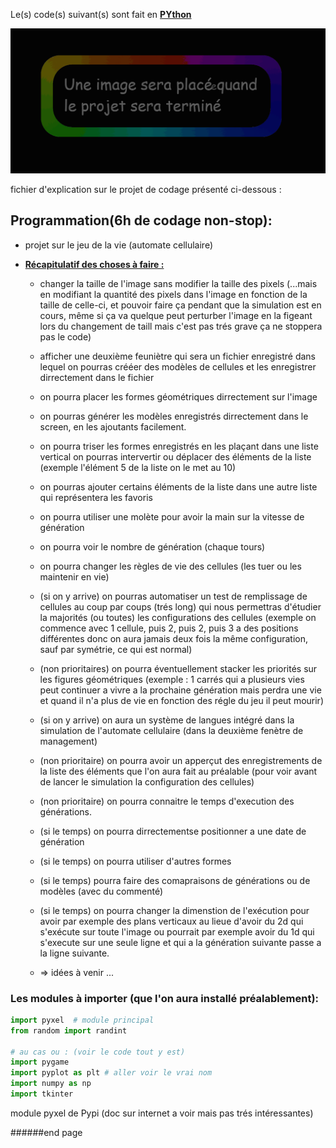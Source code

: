 

Le(s) code(s) suivant(s) sont fait en <u><b> PYthon </b></u>


![img.png](reple.png)  

fichier d'explication sur le projet de codage présenté ci-dessous :
## Programmation(6h de codage non-stop):
- projet sur le jeu de la vie (automate cellulaire)
- <u>**__Récapitulatif des choses à faire :__**</u>

    - changer la taille de l'image sans modifier la taille des pixels (...mais en modifiant la quantité des pixels dans l'image
    en fonction de la taille de celle-ci, et pouvoir faire ça pendant que la simulation est en cours, même
    si ça va quelque peut perturber l'image en la figeant lors du changement de taill mais c'est pas trés grave ça ne
    stoppera pas le code)

    - afficher une deuxième feuniètre qui sera un fichier enregistré dans lequel on pourras crééer des modèles de cellules
    et les enregistrer dirrectement dans le fichier
    - on pourra placer les formes géométriques dirrectement sur l'image
    - on pourras générer les modèles enregistrés dirrectement dans le screen, en les ajoutants facilement.
    - on pourra triser les formes enregistrés en les plaçant dans une liste vertical on pourras intervertir ou déplacer des 
    éléments de la liste (exemple l'élément 5 de la liste on le met au 10)
    - on pourras ajouter certains éléments de la liste dans une autre liste qui représentera les favoris
    - on pourra utiliser une molète pour avoir la main sur la vitesse de génération
    - on pourra voir le nombre de génération (chaque tours)
    - on pourra changer les règles de vie des cellules (les tuer ou les maintenir en vie)
    - (si on y arrive) on pourras automatiser un test de remplissage de cellules au coup par coups (trés long) qui nous permettras d'étudier 
    la majorités (ou toutes) les configurations des cellules (exemple on commence avec 1 cellule, puis 2, puis 2, puis 3 a des positions différentes
    donc on aura jamais deux fois la même configuration, sauf par symétrie, ce qui est normal)
    - (non prioritaires) on pourra éventuellement stacker les priorités sur les figures géométriques (exemple : 1 carrés qui a plusieurs
    vies peut continuer a vivre a la prochaine génération mais perdra une vie et quand il n'a plus de vie
    en fonction des régle du jeu il peut mourir)
    - (si on y arrive) on aura un système de langues intégré dans la simulation de l'automate cellulaire (dans la deuxième fenètre de management)
    - (non prioritaire) on pourra avoir un apperçut des enregistrements de la liste des éléments que l'on
    aura fait au préalable (pour voir avant de lancer le simulation la configuration des cellules)
    - (non prioritaire) on pourra connaitre le temps d'execution des générations.
    - (si le temps) on pourra dirrectementse positionner a une date de génération
    - (si le temps) on pourra utiliser d'autres formes 
    - (si le temps) pourra faire des comapraisons de générations ou de modèles (avec du commenté)
    - (si le temps) on pourra changer la dimenstion de l'exécution pour avoir par exemple des plans verticaux 
      au lieue d'avoir du 2d qui s'exécute sur toute l'image ou pourrait par exemple avoir du 1d qui s'execute sur
      une seule ligne et qui a la génération suivante passe a la ligne suivante.
    - => idées à venir ...




### Les modules à importer (que l'on aura installé préalablement):
```py
import pyxel  # module principal
from random import randint

# au cas ou : (voir le code tout y est)
import pygame
import pyplot as plt # aller voir le vrai nom
import numpy as np
import tkinter

```
module pyxel de Pypi (doc sur internet a voir mais pas trés intéressantes)




######end page
